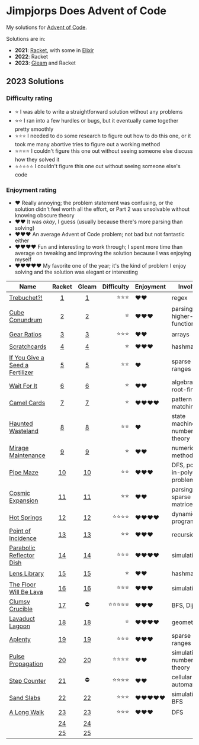 # Jimpjorps Does Advent of Code

My solutions for [Advent of Code](https://adventofcode.com/).  

Solutions are in:
* __2021__: [Racket](https://racket-lang.org/), with some in [Elixir](https://elixir-lang.org/)
* __2022__: Racket
* __2023__: [Gleam](https://gleam.run/) and Racket

## 2023 Solutions

### Difficulty rating
* ⭐ I was able to write a straightforward solution without any problems
* ⭐⭐ I ran into a few hurdles or bugs, but it eventually came together pretty smoothly
* ⭐⭐⭐ I needed to do some research to figure out how to do this one, or it took me many abortive tries to figure out a working method
* ⭐⭐⭐⭐ I couldn't figure this one out without seeing someone else discuss how they solved it
* ⭐⭐⭐⭐⭐ I couldn't figure this one out without seeing someone else's code

### Enjoyment rating
* ♥️ Really annoying; the problem statement was confusing, or the solution didn't feel worth all the effort, or Part 2 was unsolvable without knowing obscure theory
* ♥️♥️ It was *okay*, I guess (usually because there's more parsing than solving)
* ♥️♥️♥️ An average Advent of Code problem; not bad but not fantastic either
* ♥️♥️♥️♥️ Fun and interesting to work through; I spent more time than average on tweaking and improving the solution because I was enjoying myself
* ♥️♥️♥️♥️♥️ My favorite one of the year; it's the kind of problem I enjoy solving and the solution was elegant or interesting

| Name                                                                   | Racket                                     | Gleam                                    | Difficulty | Enjoyment  | Involves |
| ---------------------------------------------------------------------- | :----------------------------------------: | :--------------------------------------: | ---------: | :--------- | -------- |
| [Trebuchet?!](https://adventofcode.com/2023/day/1)                     | [1](/aoc2023-other/day-01/day-01.rkt)  | [1](/aoc2023/src/day1/solve.gleam)   | ⭐⭐⭐        | ♥️♥️       | regex
| [Cube Conundrum](https://adventofcode.com/2023/day/2)                  | [2](/aoc2023-other/day-02/day-02.rkt)  | [2](/aoc2023/src/day2/solve.gleam)   | ⭐          | ♥️♥️♥️     | parsing, higher-order functions
| [Gear Ratios](https://adventofcode.com/2023/day/3)                     | [3](/aoc2023-other/day-03/day-03.rkt)  | [3](/aoc2023/src/day3/solve.gleam)   | ⭐⭐⭐        | ♥️♥️       | arrays
| [Scratchcards](https://adventofcode.com/2023/day/4)                    | [4](/aoc2023-other/day-04/day-04.rkt)  | [4](/aoc2023/src/day4/solve.gleam)   | ⭐          | ♥️♥️♥️     | hashmaps
| [If You Give a Seed a Fertilizer](https://adventofcode.com/2023/day/5) | [5](/aoc2023-other/day-05/day-05.rkt)  | [5](/aoc2023/src/day5/solve.gleam)   | ⭐⭐         | ♥️         | sparse ranges
| [Wait For It](https://adventofcode.com/2023/day/6)                     | [6](/aoc2023-other/day-06/day-06.rkt)  | [6](/aoc2023/src/day6/solve.gleam)   | ⭐          | ♥️♥️       | algebra, root-finding
| [Camel Cards](https://adventofcode.com/2023/day/7)                     | [7](/aoc2023-other/day-07/day-07.rkt)  | [7](/aoc2023/src/day7/solve.gleam)   | ⭐          | ♥️♥️♥️♥️   | pattern matching
| [Haunted Wasteland](https://adventofcode.com/2023/day/8)               | [8](/aoc2023-other/day-08/day-08.rkt)  | [8](/aoc2023/src/day8/solve.gleam)   | ⭐⭐         | ♥️         | state machines, number theory
| [Mirage Maintenance](https://adventofcode.com/2023/day/9)              | [9](/aoc2023-other/day-09/day-09.rkt)  | [9](/aoc2023/src/day9/solve.gleam)   | ⭐          | ♥️♥️       | numerical methods
| [Pipe Maze](https://adventofcode.com/2023/day/10)                      | [10](/aoc2023-other/day-10/day-10.rkt) | [10](/aoc2023/src/day10/solve.gleam) | ⭐⭐         | ♥️♥️♥️     | DFS, point-in-polygon problem
| [Cosmic Expansion](https://adventofcode.com/2023/day/11)               | [11](/aoc2023-other/day-11/day-11.rkt) | [11](/aoc2023/src/day11/solve.gleam) | ⭐⭐         | ♥️♥️       | parsing, sparse matrices
| [Hot Springs](https://adventofcode.com/2023/day/12)                    | [12](/aoc2023-other/day-12/day-12.rkt) | [12](/aoc2023/src/day12/solve.gleam) | ⭐⭐⭐⭐       | ♥️♥️♥️♥️   | dynamic programming
| [Point of Incidence](https://adventofcode.com/2023/day/13)             | [13](/aoc2023-other/day-13/day-13.rkt) | [13](/aoc2023/src/day13/solve.gleam) | ⭐⭐         | ♥️♥️♥️     | recursion
| [Parabolic Reflector Dish](https://adventofcode.com/2023/day/14)       | [14](/aoc2023-other/day-14/day-14.rkt) | [14](/aoc2023/src/day14/solve.gleam) | ⭐⭐⭐        | ♥️♥️♥️♥️   | simulation
| [Lens Library](https://adventofcode.com/2023/day/15)                   | [15](/aoc2023-other/day-15/day-15.rkt) | [15](/aoc2023/src/day15/solve.gleam) | ⭐          | ♥️♥️       | hashmaps
| [The Floor Will Be Lava](https://adventofcode.com/2023/day/16)         | [16](/aoc2023-other/day-16/day-16.rkt) | [16](/aoc2023/src/day16/solve.gleam) | ⭐⭐⭐        | ♥️♥️♥️     | simulation
| [Clumsy Crucible](https://adventofcode.com/2023/day/17)                | [17](/aoc2023-other/day-17/day-17.rkt) | ⛔                                  | ⭐⭐⭐⭐⭐      | ♥️♥️♥️     | BFS, Dijkstra
| [Lavaduct Lagoon](https://adventofcode.com/2023/day/18)                | [18](/aoc2023-other/day-18/day-18.rkt) | [18](/aoc2023/src/day18/solve.gleam) | ⭐          | ♥️♥️♥️♥️   | geometry
| [Aplenty](https://adventofcode.com/2023/day/19)                        | [19](/aoc2023-other/day-19/day-19.rkt) | [19](/aoc2023/src/day19/solve.gleam) | ⭐⭐⭐        | ♥️♥️♥️     | sparse ranges
| [Pulse Propagation](https://adventofcode.com/2023/day/20)              | [20](/aoc2023-other/day-20/day-20.rkt) | [20](/aoc2023/src/day20/solve.gleam) | ⭐⭐⭐⭐       | ♥️♥️         | simulation, number theory
| [Step Counter](https://adventofcode.com/2023/day/21)                   | [21](/aoc2023-other/day-21/day-21.rkt) | ⛔                                  | ⭐⭐⭐⭐       | ♥️♥️         | cellular automata
| [Sand Slabs](https://adventofcode.com/2023/day/22)                     | [22](/aoc2023-other/day-22/day-22.rkt) | [22](/aoc2023/src/day22/solve.gleam) | ⭐⭐⭐        | ♥️♥️♥️♥️♥️ | simulation, BFS
| [A Long Walk](https://adventofcode.com/2023/day/23)                    | [23](/aoc2023-other/day-23/day-23.rkt) | [23](/aoc2023/src/day23/solve.gleam) | ⭐⭐⭐        | ♥️♥️♥️     | DFS
| [](https://adventofcode.com/2023/day/24)                               | [24](/aoc2023-other/day-24/day-24.rkt) | [24](/aoc2023/src/day24/solve.gleam) |            |            |
| [](https://adventofcode.com/2023/day/25)                               | [25](/aoc2023-other/day-25/day-25.rkt) | [25](/aoc2023/src/day25/solve.gleam) |            |            |
